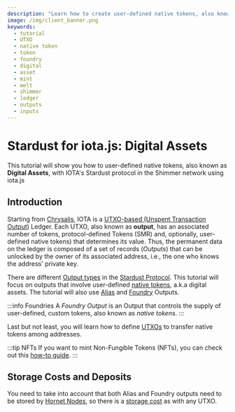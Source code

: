 ```yaml
---
description: "Learn how to create user-defined native tokens, also known as Digital Assets, with IOTA's Stardust protocol in the Shimmer network using iota.js."
image: /img/client_banner.png
keywords:
  - tutorial
  - UTXO
  - native token
  - token
  - foundry
  - digital
  - asset
  - mint
  - melt
  - shimmer
  - ledger
  - outputs
  - inputs
---
```


# Stardust for iota.js: Digital Assets

This tutorial will show you how to user-defined native tokens, also known as **Digital Assets**, with IOTA's Stardust protocol in the Shimmer network using iota.js

## Introduction

Starting from [Chrysalis](/learn/protocols/chrysalis/introduction), IOTA is
a [UTXO-based (Unspent Transaction Output)](/learn/protocols/chrysalis/core-concepts/switch-to-UTXO)
Ledger. Each UTXO, also known as **output**, has an associated number of tokens, protocol-defined Tokens (SMR) and, optionally, user-defined native tokens) that determines its value.
Thus, the permanent data on the ledger is composed of a set of records (_Outputs_) that can be unlocked by the owner of
its associated address, i.e., the one who knows the address' private key.

There are different [Output types](/tips/tips/TIP-0018#output-design) in the [Stardust Protocol](/introduction/stardust/welcome). This tutorial will focus on
outputs that involve user-defined [native tokens](/introduction/stardust/explanations/ledger/foundry/), a.k.a digital assets. The tutorial will also use [Alias](/introduction/stardust/explanations/ledger/alias/) and [Foundry](/tips/tips/TIP-0018#output-design/#foundry-output) Outputs.

:::info Foundries
A _Foundry Output_ is an Output that controls the supply of user-defined, custom tokens, also known as _native tokens_.
:::

Last but not least, you will learn how to define [UTXOs](/introduction/stardust/explanations/what_is_stardust/rethink_utxo/) to transfer native tokens among addresses.

:::tip NFTs
If you want to mint Non-Fungible Tokens (NFTs), you can check out this [how-to guide](../../how_tos/mint_nft.mdx).
:::

## Storage Costs and Deposits

You need to take into account that both Alias and Foundry outputs need to be stored by [Hornet Nodes](/hornet/welcome), so there is a [storage cost](/learn/protocols/stardust/core-concepts/storage-deposit) as with any UTXO.
